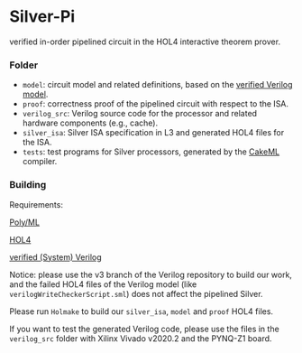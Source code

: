 # Silver-Pi
verified in-order pipelined circuit in the HOL4 interactive theorem prover.

### Folder
- `model`: circuit model and related definitions, based on the [verified Verilog model](https://github.com/CakeML/hardware/tree/v3).
- `proof`: correctness proof of the pipelined circuit with respect to the ISA.
- `verilog_src`: Verilog source code for the processor and related hardware components (e.g., cache).
- `silver_isa`: Silver ISA specification in L3 and generated HOL4 files for the ISA.
- `tests`: test programs for Silver processors, generated by the [CakeML](https://github.com/CakeML/cakeml) compiler.

### Building
Requirements:

[Poly/ML](https://github.com/polyml/polyml)

[HOL4](https://github.com/HOL-Theorem-Prover/HOL)

[verified (System) Verilog](https://github.com/CakeML/hardware/tree/v3)

Notice: please use the v3 branch of the Verilog repository to build our work, and the failed HOL4 files of the Verilog model (like `verilogWriteCheckerScript.sml`) does not affect the pipelined Silver.

Please run `Holmake` to build our `silver_isa`, `model` and `proof` HOL4 files.

If you want to test the generated Verilog code, please use the files in the `verilog_src` folder with Xilinx Vivado v2020.2 and the PYNQ-Z1 board.

